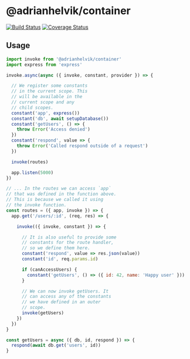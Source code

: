 # @adrianhelvik/container

[![Build Status](https://travis-ci.org/adrianhelvik/container.svg?branch=master)](https://travis-ci.org/adrianhelvik/container)
[![Coverage Status](https://coveralls.io/repos/github/adrianhelvik/container/badge.svg?branch=master)](https://coveralls.io/github/adrianhelvik/container?branch=master)

## Usage

```javascript
import invoke from '@adrianhelvik/container'
import express from 'express'

invoke.async(async ({ invoke, constant, provider }) => {

  // We register some constants
  // in the current scope. This
  // will be available in the
  // current scope and any
  // child scopes.
  constant('app', express())
  constant('db', await setupDatabase())
  constant('getUsers', () => {
    throw Error('Access denied')
  })
  constant('respond', value => {
    throw Error('Called respond outside of a request')
  })

  invoke(routes)

  app.listen(5000)
})

// ... In the routes we can access `app`
// that was defined in the function above.
// This is because we called it using
// the invoke function.
const routes = ({ app, invoke }) => {
  app.get('/users/:id', (req, res) => {

    invoke(({ invoke, constant }) => {

      // It is also useful to provide some
      // constants for the route handler,
      // so we define them here.
      constant('respond', value => res.json(value))
      constant('id', req.params.id)

      if (canAccessUsers) {
        constant('getUsers', () => ({ id: 42, name: 'Happy user' }))
      }

      // We can now invoke getUsers. It
      // can access any of the constants
      // we have defined in an outer
      // scope.
      invoke(getUsers)
    })
  })
}

const getUsers = async ({ db, id, respond }) => {
  respond(await db.get('users', id))
}
```

